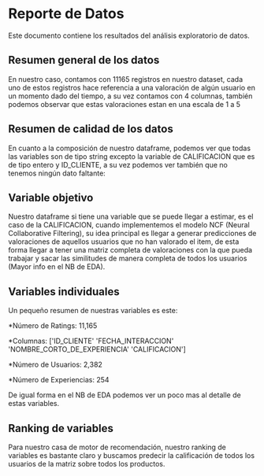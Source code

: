 # Reporte de Datos

Este documento contiene los resultados del análisis exploratorio de datos.

## Resumen general de los datos

En nuestro caso, contamos con 11165 registros en nuestro dataset, cada uno de estos registros hace referencia a una valoración de algún usuario en un momento dado del tiempo, a su vez contamos con 4 columnas, también podemos observar que estas valoraciones estan en una escala de 1 a 5

## Resumen de calidad de los datos
En cuanto a la composición de nuestro dataframe, podemos ver que todas las variables son de tipo string excepto la variable de CALIFICACION que es de tipo entero y ID_CLIENTE, a su vez podemos ver también que no tenemos ningún dato faltante:

## Variable objetivo

Nuestro dataframe si tiene una variable que se puede llegar a estimar, es el caso de la CALIFICACION, cuando implementemos el modelo NCF (Neural Collaborative Filtering), su idea principal es llegar a generar predicciones de valoraciones de aquellos usuarios que no han valorado el item, de esta forma llegar a tener una matriz completa de valoraciones con la que pueda trabajar y sacar las similitudes de manera completa de todos los usuarios (Mayor info en el NB de EDA).

## Variables individuales

Un pequeño resumen de nuestras variables es este:

*Número de Ratings: 11,165

*Columnas: ['ID_CLIENTE' 'FECHA_INTERACCION' 'NOMBRE_CORTO_DE_EXPERIENCIA' 'CALIFICACION']

*Número de Usuarios: 2,382

*Número de Experiencias: 254

De igual forma en el NB de EDA podemos ver un poco mas al detalle de estas variables.

## Ranking de variables

Para nuestro casa de motor de recomendación, nuestro ranking de variables es bastante claro y buscamos predecir la calificación de todos los usuarios de la matriz sobre todos los productos.

